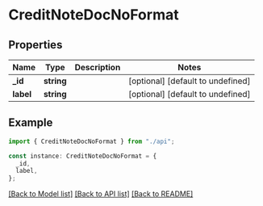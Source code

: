 # CreditNoteDocNoFormat

## Properties

| Name      | Type       | Description | Notes                             |
| --------- | ---------- | ----------- | --------------------------------- |
| **\_id**  | **string** |             | [optional] [default to undefined] |
| **label** | **string** |             | [optional] [default to undefined] |

## Example

```typescript
import { CreditNoteDocNoFormat } from "./api";

const instance: CreditNoteDocNoFormat = {
  _id,
  label,
};
```

[[Back to Model list]](../README.md#documentation-for-models) [[Back to API list]](../README.md#documentation-for-api-endpoints) [[Back to README]](../README.md)
